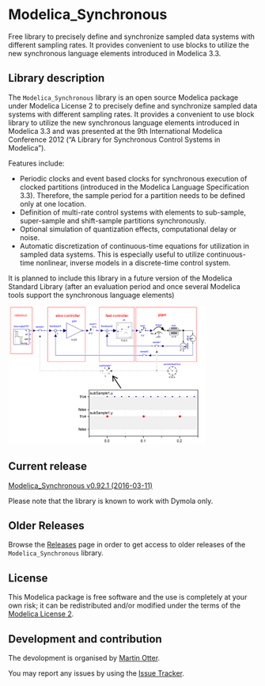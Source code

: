 # Modelica_Synchronous

Free library to precisely define and synchronize sampled data systems with different sampling rates. It provides convenient to use blocks to utilize the new synchronous language elements introduced in Modelica 3.3.

## Library description

The `Modelica_Synchronous` library is an open source Modelica package under Modelica License 2 to precisely define and synchronize sampled data systems with different sampling rates. It provides a convenient to use block library to utilize the new synchronous language elements introduced in Modelica 3.3 and was presented at the 9th International Modelica Conference 2012 (“A Library for Synchronous Control Systems in Modelica”).

Features include:
 * Periodic clocks and event based clocks for synchronous execution of clocked partitions (introduced in the Modelica Language Specification 3.3). Therefore, the sample period for a partition needs to be defined only at one location.
 * Definition of multi-rate control systems with elements to sub-sample, super-sample and shift-sample partitions synchronously.
 * Optional simulation of quantization effects, computational delay or noise.
 * Automatic discretization of continuous-time equations for utilization in sampled data systems. This is especially useful to utilize continuous-time nonlinear, inverse models in a discrete-time control system.

It is planned to include this library in a future version of the Modelica Standard Library (after an evaluation period and once several Modelica tools support the synchronous language elements)

![screenshot](Modelica_Synchronous/Resources/Images/screenshot.png)

## Current release

[Modelica_Synchronous v0.92.1 (2016-03-11)](../../releases/tag/v0.92.1)

Please note that the library is known to work with Dymola only.

## Older Releases

Browse the [Releases](../../releases) page in order to get access to older releases of the `Modelica_Synchronous` library.

## License

This Modelica package is free software and the use is completely at your own risk;
it can be redistributed and/or modified under the terms of the [Modelica License 2](https://modelica.org/licenses/ModelicaLicense2).

## Development and contribution
The devolopment is organised by [Martin Otter](http://www.robotic.dlr.de/Martin.Otter).

You may report any issues by using the [Issue Tracker](../../issues).
